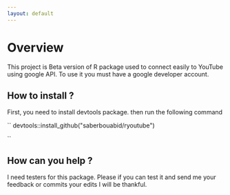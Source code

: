 ```yaml
---
layout: default
---
```

 

# [](#header-1)Overview

This project is Beta version of R package used to connect easily to YouTube using google API. To use it you must have a google developer account.

## [](#header-2)How to install ?

First, you need to install devtools package. then run the following command

``
devtools::install_github("saberbouabid/ryoutube")

``

## [](#header-2) How can you help ?

I need testers for this package. Please if you can test it and send me your feedback or commits your edits I will be thankful. 
